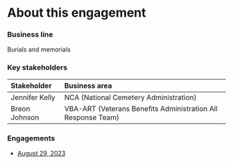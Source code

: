 # About this engagement

### Business line

Burials and memorials

### Key stakeholders

|Stakeholder|Business area|
|:--|:--|
|Jennifer Kelly|NCA (National Cemetery Administration)|
|Breon Johnson|VBA-ART (Veterans Benefits Administration All Response Team)|

### Engagements

- [August 29, 2023](https://github.com/department-of-veterans-affairs/va.gov-team/blob/master/products/ask-va/research/Business%20line%20engagement/Burials%20and%20memorials/August%2029%2C%202023.md)
